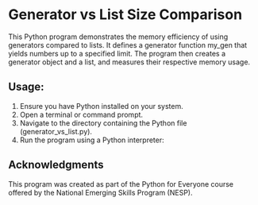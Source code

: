 # Generator vs List Size Comparison
This Python program demonstrates the memory efficiency of using generators compared to lists. 
It defines a generator function my_gen that yields numbers up to a specified limit. The program then creates a generator object and a list, and measures their respective memory usage.

## Usage:
1. Ensure you have Python installed on your system.
2. Open a terminal or command prompt.
3. Navigate to the directory containing the Python file (generator_vs_list.py).
4. Run the program using a Python interpreter:

## Acknowledgments
This program was created as part of the Python for Everyone course offered by the National Emerging Skills Program (NESP).
